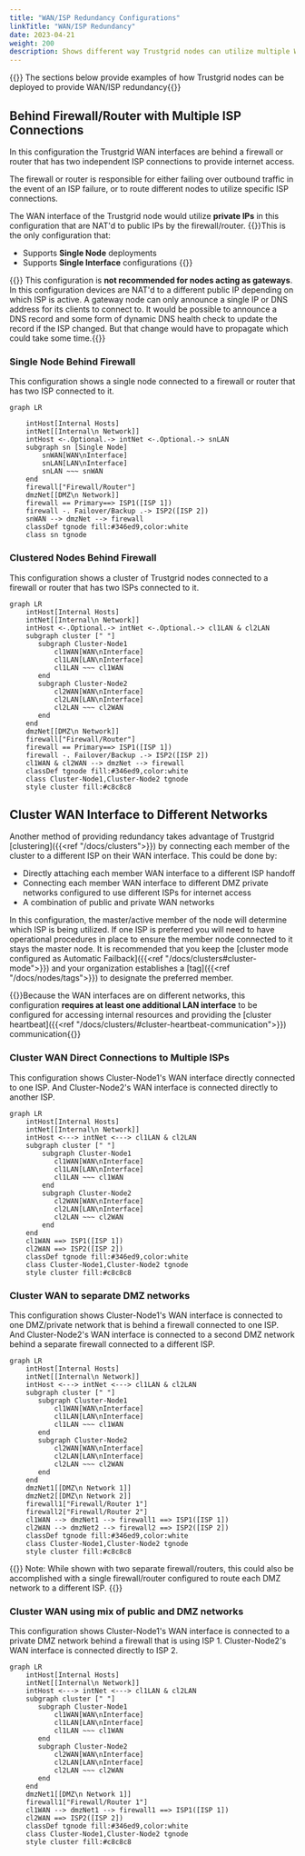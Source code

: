 ```yaml
---
title: "WAN/ISP Redundancy Configurations"
linkTitle: "WAN/ISP Redundancy"
date: 2023-04-21
weight: 200
description: Shows different way Trustgrid nodes can utilize multiple WAN or ISP connections for redundancy
---
```


{{<pageinfo>}} The sections below provide examples of how Trustgrid nodes can be deployed to provide WAN/ISP redundancy{{</pageinfo>}}

## Behind Firewall/Router with Multiple ISP Connections
In this configuration the Trustgrid WAN interfaces are behind a firewall or router that has two independent ISP connections to provide internet access. 

The firewall or router is responsible for either failing over outbound traffic in the event of an ISP failure, or to route different nodes to utilize specific ISP connections. 

The WAN interface of the Trustgrid node would utilize **private IPs** in this configuration that are NAT'd to public IPs by the firewall/router.
{{<alert color="info">}}This is the only configuration that:
* Supports **Single Node** deployments
* Supports **Single Interface** configurations
{{</alert>}}

{{<alert color="warning">}} This configuration is **not recommended for nodes acting as gateways**.  In this configuration devices are NAT'd to a different public IP depending on which ISP is active.  A gateway node can only announce a single IP or DNS address for its clients to connect to. It would be possible to announce a DNS record and some form of dynamic DNS health check to update the record if the ISP changed. But that change would have to propagate which could take some time.{{</alert>}}

### Single Node Behind Firewall
This configuration shows a single node connected to a firewall or router that has two ISP connected to it. 

``` mermaid
graph LR
    
    intHost[Internal Hosts]
    intNet[[Internal\n Network]]
    intHost <-.Optional.-> intNet <-.Optional.-> snLAN 
    subgraph sn [Single Node]
        snWAN[WAN\nInterface]
        snLAN[LAN\nInterface]
        snLAN ~~~ snWAN
    end
    firewall["Firewall/Router"]
    dmzNet[[DMZ\n Network]]
    firewall == Primary==> ISP1([ISP 1])
    firewall -. Failover/Backup .-> ISP2([ISP 2])
    snWAN --> dmzNet --> firewall
    classDef tgnode fill:#346ed9,color:white
    class sn tgnode
```

### Clustered Nodes Behind Firewall

This configuration shows a cluster of Trustgrid nodes connected to a firewall or router that has two ISPs connected to it.

``` mermaid
graph LR
    intHost[Internal Hosts]
    intNet[[Internal\n Network]]
    intHost <-.Optional.-> intNet <-.Optional.-> cl1LAN & cl2LAN
    subgraph cluster [" "]
       subgraph Cluster-Node1
           cl1WAN[WAN\nInterface]
           cl1LAN[LAN\nInterface]
           cl1LAN ~~~ cl1WAN
       end
       subgraph Cluster-Node2
           cl2WAN[WAN\nInterface]
           cl2LAN[LAN\nInterface]
           cl2LAN ~~~ cl2WAN
       end
    end
    dmzNet[[DMZ\n Network]]    
    firewall["Firewall/Router"]
    firewall == Primary==> ISP1([ISP 1])
    firewall -. Failover/Backup .-> ISP2([ISP 2])
    cl1WAN & cl2WAN --> dmzNet --> firewall
    classDef tgnode fill:#346ed9,color:white
    class Cluster-Node1,Cluster-Node2 tgnode
    style cluster fill:#c8c8c8
```


## Cluster WAN Interface to Different Networks 
Another method of providing redundancy takes advantage of Trustgrid [clustering]({{<ref "/docs/clusters">}}) by connecting each member of the cluster to a different ISP on their WAN interface. This could be done by:
* Directly attaching each member WAN interface to a different ISP handoff
* Connecting each member WAN interface to different DMZ private networks configured to use different ISPs for internet access
* A combination of public and private WAN networks

In this configuration, the master/active member of the node will determine which ISP is being utilized.  If one ISP is preferred you will need to have operational procedures in place to ensure the member node connected to it stays the master node. It is recommended that you keep the [cluster mode configured as Automatic Failback]({{<ref "/docs/clusters#cluster-mode">}}) and your organization establishes a [tag]({{<ref "/docs/nodes/tags">}}) to designate the preferred member.  

{{<alert color="info">}}Because the WAN interfaces are on different networks, this configuration **requires at least one additional LAN interface** to be configured for accessing internal resources and providing the [cluster heartbeat]({{<ref "/docs/clusters/#cluster-heartbeat-communication">}}) communication{{</alert>}}

### Cluster WAN Direct Connections to Multiple ISPs
This configuration shows Cluster-Node1's WAN interface directly connected to one ISP.  And Cluster-Node2's WAN interface is connected directly to another ISP. 

``` mermaid
graph LR
    intHost[Internal Hosts]
    intNet[[Internal\n Network]]
    intHost <---> intNet <---> cl1LAN & cl2LAN
    subgraph cluster [" "]
        subgraph Cluster-Node1
           cl1WAN[WAN\nInterface]
           cl1LAN[LAN\nInterface]
           cl1LAN ~~~ cl1WAN
        end
        subgraph Cluster-Node2
           cl2WAN[WAN\nInterface]
           cl2LAN[LAN\nInterface]
           cl2LAN ~~~ cl2WAN
        end
    end
    cl1WAN ==> ISP1([ISP 1])
    cl2WAN ==> ISP2([ISP 2])
    classDef tgnode fill:#346ed9,color:white
    class Cluster-Node1,Cluster-Node2 tgnode
    style cluster fill:#c8c8c8

```

### Cluster WAN to separate DMZ networks

This configuration shows Cluster-Node1's WAN interface is connected to one DMZ/private network that is behind a firewall connected to one ISP. And Cluster-Node2's WAN interface is connected to a second DMZ network behind a separate firewall connected to a different ISP.

``` mermaid
graph LR
    intHost[Internal Hosts]
    intNet[[Internal\n Network]]
    intHost <---> intNet <---> cl1LAN & cl2LAN
    subgraph cluster [" "]
       subgraph Cluster-Node1
           cl1WAN[WAN\nInterface]
           cl1LAN[LAN\nInterface]
           cl1LAN ~~~ cl1WAN
       end
       subgraph Cluster-Node2
           cl2WAN[WAN\nInterface]
           cl2LAN[LAN\nInterface]
           cl2LAN ~~~ cl2WAN
       end
    end
    dmzNet1[[DMZ\n Network 1]]
    dmzNet2[[DMZ\n Network 2]]    
    firewall1["Firewall/Router 1"]
    firewall2["Firewall/Router 2"]
    cl1WAN --> dmzNet1 --> firewall1 ==> ISP1([ISP 1])
    cl2WAN --> dmzNet2 --> firewall2 ==> ISP2([ISP 2])
    classDef tgnode fill:#346ed9,color:white
    class Cluster-Node1,Cluster-Node2 tgnode
    style cluster fill:#c8c8c8
```

{{<alert color="info">}} Note: While shown with two separate firewall/routers, this could also be accomplished with a single firewall/router configured to route each DMZ network to a different ISP. {{</alert>}}

### Cluster WAN using mix of public and DMZ networks

This configuration shows Cluster-Node1's WAN interface is connected to a private DMZ network behind a firewall that is using ISP 1.  Cluster-Node2's WAN interface is connected directly to ISP 2.

``` mermaid
graph LR
    intHost[Internal Hosts]
    intNet[[Internal\n Network]]
    intHost <---> intNet <---> cl1LAN & cl2LAN
    subgraph cluster [" "]
       subgraph Cluster-Node1
           cl1WAN[WAN\nInterface]
           cl1LAN[LAN\nInterface]
           cl1LAN ~~~ cl1WAN
       end
       subgraph Cluster-Node2
           cl2WAN[WAN\nInterface]
           cl2LAN[LAN\nInterface]
           cl2LAN ~~~ cl2WAN
       end
    end
    dmzNet1[[DMZ\n Network 1]]    
    firewall1["Firewall/Router 1"]
    cl1WAN --> dmzNet1 --> firewall1 ==> ISP1([ISP 1])
    cl2WAN ==> ISP2([ISP 2])
    classDef tgnode fill:#346ed9,color:white
    class Cluster-Node1,Cluster-Node2 tgnode
    style cluster fill:#c8c8c8
```